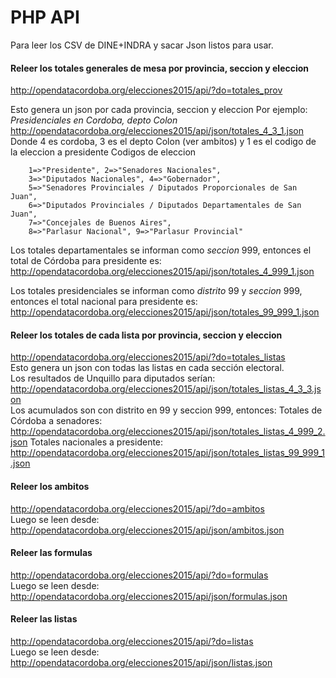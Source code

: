 # PHP API

Para leer los CSV de DINE+INDRA y sacar Json listos para usar.  
  
#### Releer los totales generales de mesa por provincia, seccion y eleccion  
http://opendatacordoba.org/elecciones2015/api/?do=totales_prov  

Esto genera un json por cada provincia, seccion y eleccion
Por ejemplo:
*Presidenciales en Cordoba, depto Colon*  
http://opendatacordoba.org/elecciones2015/api/json/totales_4_3_1.json  
Donde 4 es cordoba, 3 es el depto Colon (ver ambitos) y 1 es el codigo de la eleccion a presidente
Codigos de eleccion
```
	1=>"Presidente", 2=>"Senadores Nacionales",
	3=>"Diputados Nacionales", 4=>"Gobernador",
	5=>"Senadores Provinciales / Diputados Proporcionales de San Juan",
	6=>"Diputados Provinciales / Diputados Departamentales de San Juan",
	7=>"Concejales de Buenos Aires",
	8=>"Parlasur Nacional", 9=>"Parlasur Provincial"
```

Los totales departamentales se informan como *seccion* 999, entonces el total de Córdoba para presidente es:  
http://opendatacordoba.org/elecciones2015/api/json/totales_4_999_1.json  
  
Los totales presidenciales se informan como *distrito* 99 y *seccion* 999, entonces el total nacional para presidente es:  
http://opendatacordoba.org/elecciones2015/api/json/totales_99_999_1.json  

#### Releer los totales de cada lista por provincia, seccion y eleccion  
http://opendatacordoba.org/elecciones2015/api/?do=totales_listas  
Esto genera un json con todas las listas en cada sección electoral.  
Los resultados de Unquillo para diputados serían:
http://opendatacordoba.org/elecciones2015/api/json/totales_listas_4_3_3.json  
Los acumulados son con distrito en 99 y seccion 999, entonces:
Totales de Córdoba a senadores: http://opendatacordoba.org/elecciones2015/api/json/totales_listas_4_999_2.json
Totales nacionales a presidente: http://opendatacordoba.org/elecciones2015/api/json/totales_listas_99_999_1.json

#### Releer los ambitos
http://opendatacordoba.org/elecciones2015/api/?do=ambitos  
Luego se leen desde: 
http://opendatacordoba.org/elecciones2015/api/json/ambitos.json  

#### Releer las formulas
http://opendatacordoba.org/elecciones2015/api/?do=formulas  
Luego se leen desde: 
http://opendatacordoba.org/elecciones2015/api/json/formulas.json  

#### Releer las listas
http://opendatacordoba.org/elecciones2015/api/?do=listas  
Luego se leen desde: 
http://opendatacordoba.org/elecciones2015/api/json/listas.json  


